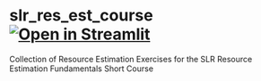 # slr_res_est_course [![Open in Streamlit](https://static.streamlit.io/badges/streamlit_badge_black_white.svg)](https://share.streamlit.io/seanhoran/slr_res_est_course/main/main.py)
Collection of Resource Estimation Exercises for the SLR Resource Estimation Fundamentals Short Course


